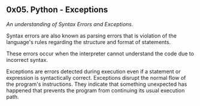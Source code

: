 ## 0x05. Python - Exceptions

*An understanding of Syntax Errors and Exceptions.*

Syntax errors are also known as parsing errors that is violation of the language's rules regarding the structure and format of statements.

These errors occur when the interpreter cannot understand the code due to incorrect syntax.

Exceptions are errors detected during execution even if a statement or expression is syntactically correct. Exceptions disrupt the normal flow of the program's instructions. They indicate that something unexpected has happened that prevents the program from continuing its usual execution path.
